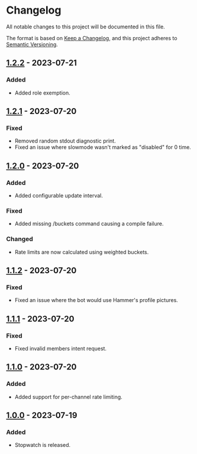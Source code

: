 # Changelog

All notable changes to this project will be documented in this file.

The format is based on [Keep a Changelog](https://keepachangelog.com/en/1.0.0/),
and this project adheres to [Semantic Versioning](https://semver.org/spec/v2.0.0.html).

## [1.2.2] - 2023-07-21

### Added

- Added role exemption.

## [1.2.1] - 2023-07-20

### Fixed

- Removed random stdout diagnostic print.
- Fixed an issue where slowmode wasn't marked as "disabled" for 0 time.

## [1.2.0] - 2023-07-20

### Added

- Added configurable update interval.

### Fixed

- Added missing /buckets command causing a compile failure.

### Changed

- Rate limits are now calculated using weighted buckets.

## [1.1.2] - 2023-07-20

### Fixed

- Fixed an issue where the bot would use Hammer's profile pictures.

## [1.1.1] - 2023-07-20

### Fixed

- Fixed invalid members intent request.

## [1.1.0] - 2023-07-20

### Added

- Added support for per-channel rate limiting.

## [1.0.0] - 2023-07-19

### Added

- Stopwatch is released.

[1.2.2]: https://github.com/BrackeysBot/Stopwatch/releases/tag/v1.2.2
[1.2.1]: https://github.com/BrackeysBot/Stopwatch/releases/tag/v1.2.1
[1.2.0]: https://github.com/BrackeysBot/Stopwatch/releases/tag/v1.2.0
[1.1.2]: https://github.com/BrackeysBot/Stopwatch/releases/tag/v1.1.2
[1.1.1]: https://github.com/BrackeysBot/Stopwatch/releases/tag/v1.1.1
[1.1.0]: https://github.com/BrackeysBot/Stopwatch/releases/tag/v1.1.0
[1.0.0]: https://github.com/BrackeysBot/Stopwatch/releases/tag/v1.0.0
